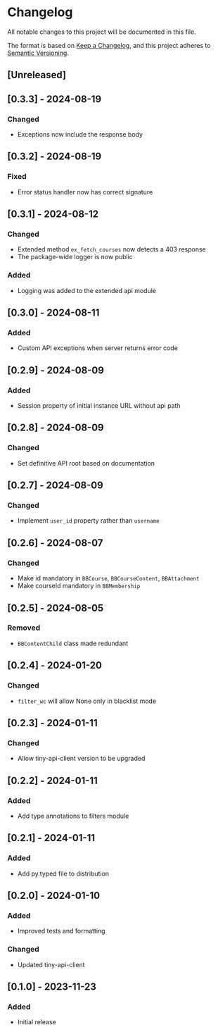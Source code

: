 # Changelog
All notable changes to this project will be documented in this file.

The format is based on [Keep a Changelog](https://keepachangelog.com/en/1.0.0/),
and this project adheres to [Semantic Versioning](https://semver.org/spec/v2.0.0.html).

## [Unreleased]

## [0.3.3] - 2024-08-19

### Changed
- Exceptions now include the response body

## [0.3.2] - 2024-08-19

### Fixed
- Error status handler now has correct signature

## [0.3.1] - 2024-08-12

### Changed
- Extended method `ex_fetch_courses` now detects a 403 response
- The package-wide logger is now public

### Added
- Logging was added to the extended api module

## [0.3.0] - 2024-08-11

### Added
- Custom API exceptions when server returns error code

## [0.2.9] - 2024-08-09

### Added
- Session property of initial instance URL without api path

## [0.2.8] - 2024-08-09

### Changed
- Set definitive API root based on documentation

## [0.2.7] - 2024-08-09

### Changed
- Implement `user_id` property rather than `username`

## [0.2.6] - 2024-08-07

### Changed
- Make id mandatory in `BBCourse`, `BBCourseContent`, `BBAttachment`
- Make courseId mandatory in `BBMembership`

## [0.2.5] - 2024-08-05

### Removed
- `BBContentChild` class made redundant

## [0.2.4] - 2024-01-20

### Changed
- `filter_wc` will allow None only in blacklist mode

## [0.2.3] - 2024-01-11

### Changed
- Allow tiny-api-client version to be upgraded

## [0.2.2] - 2024-01-11

### Added
- Add type annotations to filters module

## [0.2.1] - 2024-01-11

### Added
- Add py.typed file to distribution

## [0.2.0] - 2024-01-10

### Added
- Improved tests and formatting

### Changed
- Updated tiny-api-client

## [0.1.0] - 2023-11-23

### Added
- Initial release
